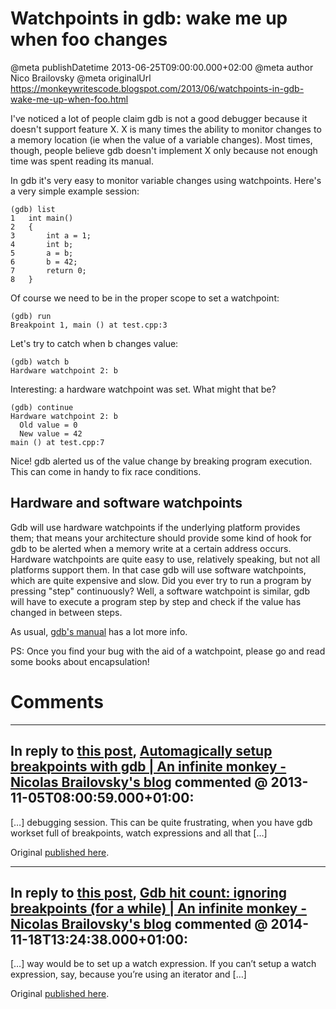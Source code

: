 # Watchpoints in gdb: wake me up when foo changes

@meta publishDatetime 2013-06-25T09:00:00.000+02:00
@meta author Nico Brailovsky
@meta originalUrl https://monkeywritescode.blogspot.com/2013/06/watchpoints-in-gdb-wake-me-up-when-foo.html

I've noticed a lot of people claim gdb is not a good debugger because it doesn't support feature X. X is many times the ability to monitor changes to a memory location (ie when the value of a variable changes). Most times, though, people believe gdb doesn't implement X only because not enough time was spent reading its manual.

In gdb it's very easy to monitor variable changes using watchpoints. Here's a very simple example session:

```
(gdb) list
1	int main()
2	{
3	    int a = 1;
4	    int b;
5	    a = b;
6	    b = 42;
7	    return 0;
8	}
```

Of course we need to be in the proper scope to set a watchpoint:

```
(gdb) run
Breakpoint 1, main () at test.cpp:3
```

Let's try to catch when b changes value:

```
(gdb) watch b
Hardware watchpoint 2: b
```

Interesting: a hardware watchpoint was set. What might that be?

```
(gdb) continue
Hardware watchpoint 2: b
  Old value = 0
  New value = 42
main () at test.cpp:7
```

Nice! gdb alerted us of the value change by breaking program execution. This can come in handy to fix race conditions.

Hardware and software watchpoints
---------------------------------

Gdb will use hardware watchpoints if the underlying platform provides them; that means your architecture should provide some kind of hook for gdb to be alerted when a memory write at a certain address occurs. Hardware watchpoints are quite easy to use, relatively speaking, but not all platforms support them. In that case gdb will use software watchpoints, which are quite expensive and slow. Did you ever try to run a program by pressing "step" continuously? Well, a software watchpoint is similar, gdb will have to execute a program step by step and check if the value has changed in between steps.

As usual, [gdb's manual](/blog_md/youfoundadeadlink.md) has a lot more info.

PS: Once you find your bug with the aid of a watchpoint, please go and read some books about encapsulation!


# Comments

---
## In reply to [this post](), [Automagically setup breakpoints with gdb | An infinite monkey - Nicolas Brailovsky&#39;s blog](/blog_md/2013/1105_Automagicallysetupbreakpointswithgdb.md) commented @ 2013-11-05T08:00:59.000+01:00:

[…] debugging session. This can be quite frustrating, when you have gdb workset full of breakpoints, watch expressions and all that […]

Original [published here](/blog_md/2013/0625_Watchpointsingdbwakemeupwhenfoochanges.md).

---
## In reply to [this post](), [Gdb hit count: ignoring breakpoints (for a while) | An infinite monkey - Nicolas Brailovsky&#39;s blog](/blog_md/2014/1118_Gdbhitcountignoringbreakpointsforawhile.md) commented @ 2014-11-18T13:24:38.000+01:00:

[…] way would be to set up a watch expression. If you can’t setup a watch expression, say, because you’re using an iterator and […]

Original [published here](/blog_md/2013/0625_Watchpointsingdbwakemeupwhenfoochanges.md).

